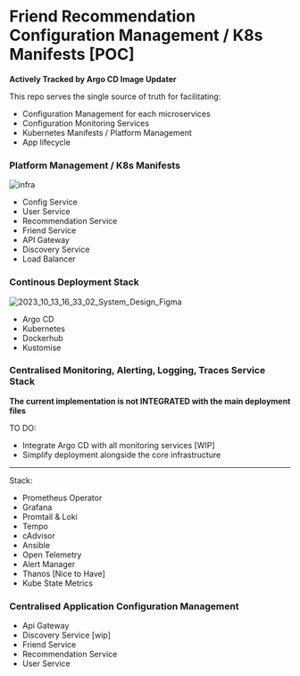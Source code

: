 
# Friend Recommendation Configuration Management / K8s Manifests [POC]
**Actively Tracked by Argo CD Image Updater**

This repo serves the single source of truth for facilitating:
- Configuration Management for each microservices
- Configuration Monitoring Services 
- Kubernetes Manifests / Platform Management
- App lifecycle

### Platform Management / K8s Manifests
![infra](https://github.com/philipdaquin/friend-recommendation-system/assets/85416532/3447dee2-149a-4fe5-b5aa-b30a2a6e6be5)
- Config Service 
- User Service
- Recommendation Service
- Friend Service
- API Gateway
- Discovery Service
- Load Balancer

### Continous Deployment Stack
![2023_10_13_16_33_02_System_Design_Figma](https://github.com/philipdaquin/friend-recommendation-system/assets/85416532/c3c4c5ef-280c-403d-90ce-fad86d3084b2)
- Argo CD
- Kubernetes 
- Dockerhub
- Kustomise 

### Centralised Monitoring, Alerting, Logging, Traces Service Stack 
**The current implementation is not INTEGRATED with the main deployment files**

TO DO:
- Integrate Argo CD with all monitoring services [WIP]
- Simplify deployment alongside the core infrastructure

----
Stack: 
- Prometheus Operator
- Grafana
- Promtail & Loki
- Tempo 
- cAdvisor
- Ansible 
- Open Telemetry
- Alert Manager 
- Thanos [Nice to Have]
- Kube State Metrics

### Centralised Application Configuration Management 
- Api Gateway 
- Discovery Service [wip]
- Friend Service 
- Recommendation Service 
- User Service 
